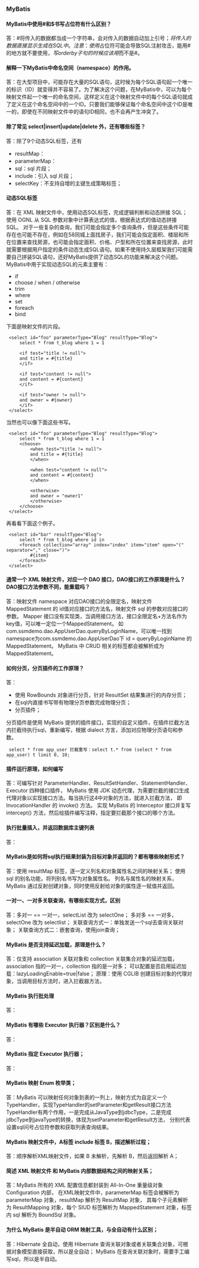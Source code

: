 ### MyBatis
 #### MyBatis中使用#和$书写占位符有什么区别？
 答：#将传入的数据都当成一个字符串，会对传入的数据自动加上引号；$将传入的数据直接显示生成在SQL中。注意：使用$占位符可能会导致SQL注射攻击，能用#的地方就不要使用$，写order by子句的时候应该用$而不是#。
 
 #### 解释一下MyBatis中命名空间（namespace）的作用。
 答：在大型项目中，可能存在大量的SQL语句，这时候为每个SQL语句起一个唯一的标识（ID）就变得并不容易了。为了解决这个问题，在MyBatis中，可以为每个映射文件起一个唯一的命名空间，这样定义在这个映射文件中的每个SQL语句就成了定义在这个命名空间中的一个ID。只要我们能够保证每个命名空间中这个ID是唯一的，即使在不同映射文件中的语句ID相同，也不会再产生冲突了。
 
 #### 除了常见 select|insert|update|delete 外，还有哪些标签？
 答：除了9个动态SQL标签，还有
 - resultMap：
 - parameterMap：
 - sql：sql 片段；
 - include：引入 sql 片段；
 - selectKey：不支持自增的主键生成策略标签；
 
 
 #### 动态SQL标签 
 答：在 XML 映射文件中，使用动态SQL标签，完成逻辑判断和动态拼接 SQL；
     使用 OGNL 从 SQL 参数对象中计算表达式的值，根据表达式的值动态拼接 SQL。
 对于一些复杂的查询，我们可能会指定多个查询条件，但是这些条件可能存在也可能不存在，例如在58同城上面找房子，我们可能会指定面积、楼层和所在位置来查找房源，也可能会指定面积、价格、户型和所在位置来查找房源，此时就需要根据用户指定的条件动态生成SQL语句。如果不使用持久层框架我们可能需要自己拼装SQL语句，还好MyBatis提供了动态SQL的功能来解决这个问题。MyBatis中用于实现动态SQL的元素主要有：
 - if
 - choose / when / otherwise
 - trim
 - where
 - set
 - foreach
 - bind
 
 下面是映射文件的片段。
 
     <select id="foo" parameterType="Blog" resultType="Blog">
         select * from t_blog where 1 = 1
 
         <if test="title != null">
         and title = #{title}
         </if>
 
         <if test="content != null">
         and content = #{content}
         </if>
 
         <if test="owner != null">
         and owner = #{owner}
         </if>
     </select>
 
 
 当然也可以像下面这些书写。
 
     <select id="foo" parameterType="Blog" resultType="Blog">
         select * from t_blog where 1 = 1
         <choose>
             <when test="title != null">
             and title = #{title}
             </when>
 
             <when test="content != null">
             and content = #{content}
             </when>
 
             <otherwise>
             and owner = "owner1"
             </otherwise>
         </choose>
     </select>
 
 
 再看看下面这个例子。
 
     <select id="bar" resultType="Blog">
         select * from t_blog where id in
         <foreach collection="array" index="index" item="item" open="(" separator="," close=")">
             #{item}
         </foreach>
     </select>
     
 #### 通常一个 XML 映射文件，对应一个 DAO 接口，DAO接口的工作原理是什么？DAO接口方法参数不同，能重载吗？
 答：映射文件 namespace 对应DAO接口的全限定名，映射文件 MappedStatement 的 id值对应接口的方法名，映射文件 sql 的参数对应接口的参数。
     Mapper 接口没有实现类，当调用接口方法，接口全限定名+方法名作为key值，可以唯一定位一个MappedStatement。
     如com.ssmdemo.dao.AppUserDao.queryByLoginName，可以唯一找到namespace为com.ssmdemo.dao.AppUserDao下 id = queryByLoginName 的 MappedStatement。
     MyBatis 中 CRUD 相关的标签都会被解析成为 MappedStatement。
     
 #### 如何分页，分页插件的工作原理？
 答：
 - 使用 RowBounds 对象进行分页，针对 ResultSet 结果集进行的内存分页；
 - 在sql内直接书写带有物理分页参数完成物理分页；
 - 分页插件；
 
 分页插件是使用 MyBatis 提供的插件接口，实现的自定义插件，在插件拦截方法内拦截待执行sql，重新编写，根据 dialect 方言，添加对应物理分页语句和参数。
 
     select * from app_user 拦截重写：select t.* from (select * from app_user) t limit 0, 10;
  
 #### 插件运行原理，如何编写
 答：可编写针对 ParameterHandler、ResultSetHandler、StatementHandler、Executor 四种接口插件，
     MyBatis 使用 JDK 动态代理，为需要拦截的接口生成代理对象以实现接口方法。每当执行这4中对象的方法，就进入拦截方法，
     即 InvocationHandler 的 invoke() 方法。
     实现 MyBatis 的 Interceptor 接口并复写 intercept() 方法，然后给插件编写注释，指定要拦截那个接口的哪个方法。
     
 #### 执行批量插入，并返回数据库主键列表
 答：
 
 #### MyBatis是如何将sql执行结果封装为目标对象并返回的？都有哪些映射形式？
 答：使用 resultMap 标签，逐一定义列名和对象属性名之间的映射关系；
     使用 sql 的别名功能，将列别名书写为对象属性名。
     列名与属性名的映射关系，MyBatis 通过反射创建对象，同时使用反射给对象的属性逐一赋值并返回。
 
 #### 一对一、一对多关联查询，有哪些实现方式，区别
 答：多对一 == 一对一，selectList 改为 selectOne；
     多对多 == 一对多，selectOne 改为 selectlist；
     关联查询方式一：单独发送一个sql去查询关联对象；
     关联查询方式二：嵌套查询，使用join查询；
 
 #### MyBatis 是否支持延迟加载，原理是什么？
 答：仅支持 association 关联对象和 collection 关联集合对象的延迟加载，association 指的一对一，collection 指的是一对多；
     可以配置是否启用延迟加载：lazyLoadingEnable=true|false；
     原理：使用 CGLIB 创建目标对象的代理对象，当调用目标方法时，进入拦截器方法，
 
 #### MyBatis 执行批处理
 答：
 
 #### MyBatis 有哪些 Executor 执行器？区别是什么？
 答：
 
 
 #### MyBatis 指定 Executor 执行器；
 答：
 
 
 #### MyBatis 映射 Enum 枚举类；
 答：MyBatis 可以映射任何对象到表的一列上，映射方式为自定义一个 TypeHandler，实现TypeHandler的setParameter和getResult接口方法
     TypeHandler有两个作用，一是完成从JavaType到jdbcType，二是完成jdbcType到javaType的转换，体现为setParameter和getResult方法，
     分别代表设置sql问号占位符参数和获取列表查询结果。
 
 #### MyBatis 映射文件中，A标签 include 标签 B，描述解析过程；
 答：顺序解析XML映射文件，如果 B 未解析，先解析 B，然后返回解析 A；
 
 
 #### 简述 XML 映射文件 和 MyBatis 内部数据结构之间的映射关系；
 答：MyBatis 所有的 XML 配置信息都封装到 All-In-One 重量级对象 Configuration 内部，
     在XML映射文件中，parameterMap 标签会被解析为 parameterMap 对象，resultMap 解析为 ResultMap 对象，
     其每个子元素解析为 ResultMapping 对象，每个 SIUD 标签解析为 MappedStatement 对象，标签内 sql 解析为 BoundSql 对象。
 
 
 #### 为什么 MyBatis 是半自动 ORM 映射工具，与全自动有什么区别；
 答：Hibernate 全自动，使用 Hibernate 查询关联对象或者关联集合对象，可根据对象模型直接获取，所以是全自动；
     MyBatis 在查询关联对象时，需要手工编写sql，所以是半自动。
